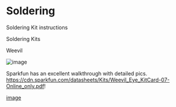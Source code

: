 # Soldering
Soldering Kit instructions

Soldering Kits


Weevil


![image](https://github.com/MetaN3rd/Soldering/assets/173002590/01315386-25d5-47a5-94b4-839f62bd0d6f)

Sparkfun has an excellent walkthrough with detailed pics.
https://cdn.sparkfun.com/datasheets/Kits/Weevil_Eye_KitCard-07-Online_only.pdf!

[image](https://github.com/MetaN3rd/Soldering/assets/173002590/166109df-e646-42ee-99d5-116edba0311f)

